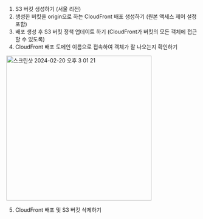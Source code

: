 1. S3 버킷 생성하기 (서울 리전)
2. 생성한 버킷을 origin으로 하는 CloudFront 배포 생성하기 (원본 액세스 제어 설정 포함)
3. 배포 생성 후 S3 버킷 정책 업데이트 하기 (CloudFront가 버킷의 모든 객체에 접근할 수 있도록)
4. CloudFront 배포 도메인 이름으로 접속하여 객체가 잘 나오는지 확인하기
  <img width="382" alt="스크린샷 2024-02-20 오후 3 01 21" src="https://github.com/Ina-Youn/oz_class/assets/155051602/c13f791f-f64f-41f4-a0b5-552d55548edb">

5. CloudFront 배포 및 S3 버킷 삭제하기
